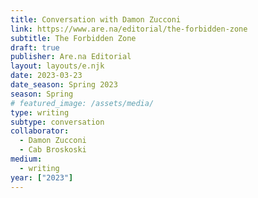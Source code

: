 ```yaml
---
title: Conversation with Damon Zucconi
link: https://www.are.na/editorial/the-forbidden-zone
subtitle: The Forbidden Zone
draft: true
publisher: Are.na Editorial
layout: layouts/e.njk
date: 2023-03-23
date_season: Spring 2023
season: Spring
# featured_image: /assets/media/
type: writing
subtype: conversation
collaborator:
  - Damon Zucconi
  - Cab Broskoski
medium:
  - writing
year: ["2023"]
---
```

